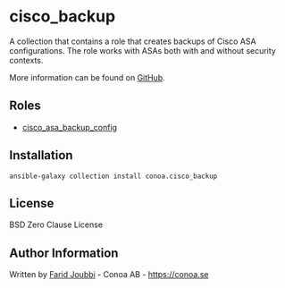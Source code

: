 cisco_backup
=======================

A collection that contains a role that creates backups of Cisco ASA configurations.
The role works with ASAs both with and without security contexts.

More information can be found on [GitHub](https://github.com/conoa/ansible-collection-cisco_backup/blob/main/roles/cisco_asa_backup_config/README.md).


Roles
------------

- [cisco_asa_backup_config](roles/cisco_asa_backup_config/README.md)


Installation
------------

```
ansible-galaxy collection install conoa.cisco_backup
```


License
-------

BSD Zero Clause License


Author Information
------------------

Written by [Farid Joubbi](https://github.com/faridjoubbi) - Conoa AB - https://conoa.se
